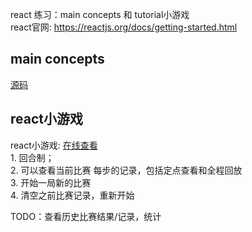 react 练习：main concepts 和 tutorial小游戏  
react官网: <https://reactjs.org/docs/getting-started.html>       
## main concepts
[源码](https://github.com/yalhu/oxreact/src)    
<!-- [查看笔记](yalhu.github.io/) -->

## react小游戏
react小游戏: [在线查看](https://yalhu.github.io/oxreact/build/index.html)      
1\. 回合制；    
2\. 可以查看当前比赛 每步的记录，包括定点查看和全程回放  
3\. 开始一局新的比赛    
4\. 清空之前比赛记录，重新开始      

TODO：查看历史比赛结果/记录，统计  


